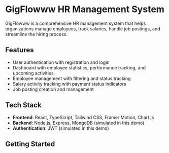 # GigFlowww HR Management System

GigFlowww is a comprehensive HR management system that helps organizations manage employees, track salaries, handle job postings, and streamline the hiring process.

## Features

- User authentication with registration and login
- Dashboard with employee statistics, performance tracking, and upcoming activities
- Employee management with filtering and status tracking
- Salary activity tracking with payment status indicators
- Job posting creation and management

## Tech Stack

- **Frontend**: React, TypeScript, Tailwind CSS, Framer Motion, Chart.js
- **Backend**: Node.js, Express, MongoDB (simulated in this demo)
- **Authentication**: JWT (simulated in this demo)

## Getting Started


